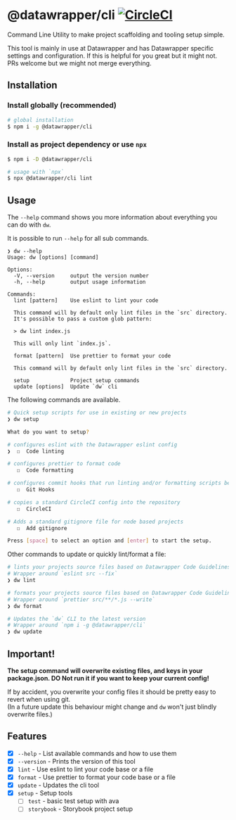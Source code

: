 # @datawrapper/cli [![CircleCI](https://circleci.com/gh/datawrapper/cli.svg?style=svg&circle-token=87e50e1f79908137e5b8dfe612cb779650cea400)](https://circleci.com/gh/datawrapper/cli)

Command Line Utility to make project scaffolding and tooling setup simple.

This tool is mainly in use at Datawrapper and has Datawrapper specific settings and configuration. If this is helpful for you great but it might not. PRs welcome but we might not merge everything.

## Installation

### Install globally (recommended)

```sh
# global installation
$ npm i -g @datawrapper/cli
```

### Install as project dependency or use `npx`

```sh
$ npm i -D @datawrapper/cli

# usage with `npx`
$ npx @datawrapper/cli lint
```

## Usage

The `--help` command shows you more information about everything you can do with `dw`.

It is possible to run `--help` for all sub commands.

```
❯ dw --help
Usage: dw [options] [command]

Options:
  -V, --version     output the version number
  -h, --help        output usage information

Commands:
  lint [pattern]    Use eslint to lint your code

  This command will by default only lint files in the `src` directory.
  It's possible to pass a custom glob pattern:

  > dw lint index.js

  This will only lint `index.js`.

  format [pattern]  Use prettier to format your code

  This command will by default only lint files in the `src` directory.

  setup             Project setup commands
  update [options]  Update `dw` cli
```

The following commands are available.

```sh
# Quick setup scripts for use in existing or new projects
❯ dw setup

What do you want to setup?

# configures eslint with the Datawrapper eslint config
❯  ☐  Code linting     

# configures prettier to format code 
   ☐  Code formatting   

# configures commit hooks that run linting and/or formatting scripts before commits
   ☐  Git Hooks         

# copies a standard CircleCI config into the repository
   ☐  CircleCI

# Adds a standard gitignore file for node based projects
   ☐  Add gitignore

Press [space] to select an option and [enter] to start the setup.
```

Other commands to update or quickly lint/format a file:

```sh
# lints your projects source files based on Datawrapper Code Guidelines
# Wrapper around `eslint src --fix`
❯ dw lint 

# formats your projects source files based on Datawrapper Code Guidelines
# Wrapper around `prettier src/**/*.js --write`
❯ dw format 

# Updates the `dw` CLI to the latest version
# Wrapper around `npm i -g @datawrapper/cli`
❯ dw update
```

## Important!

**The setup command will overwrite existing files, and keys in your package.json. DO Not run it if you want to keep your current config!** 

If by accident, you overwrite your config files it should be pretty easy to revert when using git.  
(In a future update this behaviour might change and `dw` won't just blindly overwrite files.)

## Features

* [x] `--help` - List available commands and how to use them
* [x] `--version` - Prints the version of this tool
* [x] `lint` - Use eslint to lint your code base or a file
* [x] `format` - Use prettier to format your code base or a file
* [x] `update` - Updates the cli tool
* [x] `setup` - Setup tools
  * [ ] `test` - basic test setup with ava
  * [ ] `storybook` - Storybook project setup
